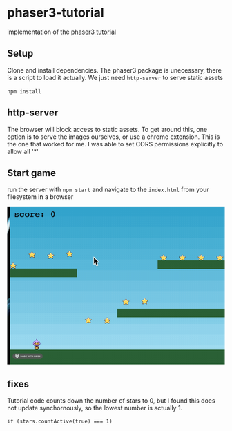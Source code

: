 # phaser3-tutorial
implementation of the [phaser3 tutorial](http://phaser.io/tutorials/making-your-first-phaser-3-game/part1)

## Setup
Clone and install dependencies. The phaser3 package is unecessary, there is a script to load it actually. We just need `http-server` to serve static assets

`npm install`

## http-server
The browser will block access to static assets. To get around this, one option is to serve the images ourselves, or use a chrome extension. This is the one that worked for me. I was able to set CORS permissions explicitly to allow all '*'

## Start game
run the server with `npm start` and navigate to the `index.html` from your filesystem in a browser


![](assets/gameplay.gif)

## fixes
Tutorial code counts down the number of stars to 0, but I found this does not update synchornously, so the lowest number is actually 1.
```
if (stars.countActive(true) === 1) 
```
